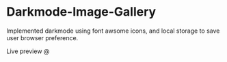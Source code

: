 # Darkmode-Image-Gallery

Implemented darkmode using font awsome icons, and local storage to save user browser preference.

Live preview @
